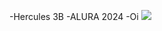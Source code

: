 -Hercules   3B
-ALURA 2024
-Oi
![](https://giphy.com/clips/storyful-panda-giant-cute-animal-HFB6yLFtt13NngqCJx)

